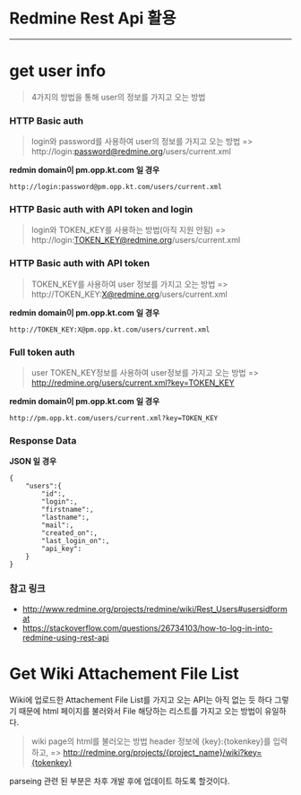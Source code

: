 # Redmine Rest Api 활용
---
# get user info

> 4가지의 방법을 통해 user의 정보를 가지고 오는 방법

### HTTP Basic auth

> login와 password를 사용하여 user의 정보를 가지고 오는 방법
> => http://login:password@redmine.org/users/current.xml

**redmin domain이 pm.opp.kt.com 일 경우**
```
http://login:password@pm.opp.kt.com/users/current.xml
```

### HTTP Basic auth with API token and login

> login와 TOKEN_KEY를 사용하는 방법(아직 지원 안됨)
> => http://login:TOKEN_KEY@redmine.org/users/current.xml

### HTTP Basic auth with API token

> TOKEN_KEY를 사용하여 user 정보를 가지고 오는 방법
> => http://TOKEN_KEY:X@redmine.org/users/current.xml

**redmin domain이 pm.opp.kt.com 일 경우**
```
http://TOKEN_KEY:X@pm.opp.kt.com/users/current.xml
```

### Full token auth

> user TOKEN_KEY정보를 사용하여 user정보를 가지고 오는 방법
> => http://redmine.org/users/current.xml?key=TOKEN_KEY

**redmin domain이 pm.opp.kt.com 일 경우**
```
http://pm.opp.kt.com/users/current.xml?key=TOKEN_KEY
```

### Response Data
**JSON 일 경우**
```
{
	"users":{
    	"id":,
        "login":,
        "firstname":,
        "lastname":,
        "mail":,
        "created_on":,
        "last_login_on":,
        "api_key":
    }
}
```

### 참고 링크
- http://www.redmine.org/projects/redmine/wiki/Rest_Users#usersidformat
- https://stackoverflow.com/questions/26734103/how-to-log-in-into-redmine-using-rest-api


# Get Wiki Attachement File List

Wiki에 업로드한 Attachement File List를 가지고 오는 API는 아직 없는 듯 하다
그렇기 때문에 html 페이지를 불러와서 File 해당하는 리스트를 가지고 오는 방법이 유일하다.

> wiki page의 html를 불러오는 방법
> header 정보에 {key}:{tokenkey}를 입력하고,
> => http://redmine.org/projects/{project_name}/wiki?key={tokenkey}

parseing 관련 된 부분은 차후 개발 후에 업데이트 하도록 할것이다.